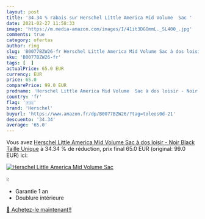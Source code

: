 ```yaml
---
layout: post
title: '34.34 % rabais sur Herschel Little America Mid Volume  Sac '
date: 2021-02-27 11:58:33
image: 'https://m.media-amazon.com/images/I/41it3DGOmmL._SL400_.jpg'
comments: true
category: ofertas
author: ring
slug: 'B0077BZW26-fr Herschel Little America Mid Volume Sac à dos loisir - Noir...'
sku: 'B0077BZW26-fr'
tags: [  ]
actualPrice: 65.0 EUR
currency: EUR
price: 65.0
comparePrice: 99.0 EUR
prodname: 'Herschel Little America Mid Volume  Sac à dos loisir - Noir  Black   Taille Unique'
country: 'fr'
flag: '🇫🇷'
brand: 'Herschel'
buyurl: 'https://www.amazon.fr/dp/B0077BZW26/?tag=tolees0d-21'
descuento: '34.34'
average: '65.0'
---
```


Vous avez [Herschel Little America Mid Volume  Sac à dos loisir - Noir  Black   Taille Unique](https://www.amazon.fr/dp/B0077BZW26/?tag=tolees0d-21)  à  34.34 % de réduction, prix final  65.0 EUR (original: 99.0 EUR) ici:

[![Herschel Little America Mid Volume  Sac ](https://m.media-amazon.com/images/I/41it3DGOmmL._SL400_.jpg)](https://www.amazon.fr/dp/B0077BZW26/?tag=tolees0d-21)

ℹ️:

- Garantie 1 an
- Doublure intérieure

[🛒 Achetez-le maintenant!!](https://www.amazon.fr/dp/B0077BZW26/?tag=tolees0d-21)
